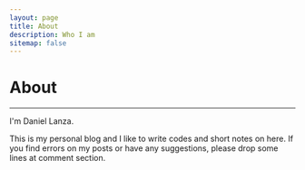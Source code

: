 ```yaml
---
layout: page
title: About
description: Who I am
sitemap: false
---
```


# About
-------

I'm Daniel Lanza.

This is my personal blog and I like to write codes and short notes on here. If you find errors on my posts or have any suggestions, please drop some lines at comment section.
